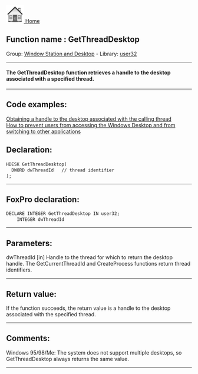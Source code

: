 [<img src="../../images/home.png"> Home ](https://github.com/VFPX/Win32API)  

## Function name : GetThreadDesktop
Group: [Window Station and Desktop](../../functions_group.md#Window_Station_and_Desktop)  -  Library: [user32](../../Libraries.md#user32)  
***  


#### The GetThreadDesktop function retrieves a handle to the desktop associated with a specified thread.
***  


## Code examples:
[Obtaining a handle to the desktop associated with the calling thread](../../samples/sample_239.md)  
[How to prevent users from accessing the Windows Desktop and from switching to other applications](../../samples/sample_492.md)  

## Declaration:
```foxpro  
HDESK GetThreadDesktop(
  DWORD dwThreadId   // thread identifier
);  
```  
***  


## FoxPro declaration:
```foxpro  
DECLARE INTEGER GetThreadDesktop IN user32;
	INTEGER dwThreadId  
```  
***  


## Parameters:
dwThreadId 
[in] Handle to the thread for which to return the desktop handle. The GetCurrentThreadId and CreateProcess functions return thread identifiers.   
***  


## Return value:
If the function succeeds, the return value is a handle to the desktop associated with the specified thread.   
***  


## Comments:
Windows 95/98/Me: The system does not support multiple desktops, so GetThreadDesktop always returns the same value.  
  
***  

